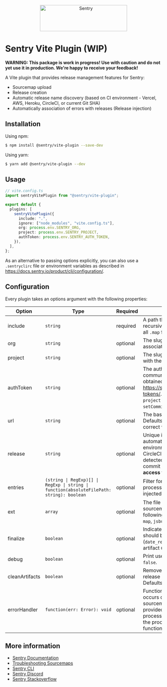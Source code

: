 <p align="center">
  <a href="https://sentry.io/?utm_source=github&utm_medium=logo" target="_blank">
    <img src="https://sentry-brand.storage.googleapis.com/sentry-wordmark-dark-280x84.png" alt="Sentry" width="280" height="84">
  </a>
</p>

# Sentry Vite Plugin (WIP)

**WARNING: This package is work in progress! Use with caution and do not yet use it in production. We're happy to receive your feedback!**

A Vite plugin that provides release management features for Sentry:

- Sourcemap upload
- Release creation
- Automatic release name discovery (based on CI environment - Vercel, AWS, Heroku, CircleCI, or current Git SHA)
- Automatically association of errors with releases (Release injection)

## Installation

Using npm:

```bash
$ npm install @sentry/vite-plugin --save-dev
```

Using yarn:

```bash
$ yarn add @sentry/vite-plugin --dev
```

## Usage

```ts
// vite.config.ts
import sentryVitePlugin from "@sentry/vite-plugin";

export default {
  plugins: [
    sentryVitePlugin({
      include: ".",
      ignore: ["node_modules", "vite.config.ts"],
      org: process.env.SENTRY_ORG,
      project: process.env.SENTRY_PROJECT,
      authToken: process.env.SENTRY_AUTH_TOKEN,
    }),
  ],
};
```

As an alternative to passing options explicitly, you can also use a `.sentryclirc` file or environment variables as described in https://docs.sentry.io/product/cli/configuration/.

## Configuration

Every plugin takes an options argument with the following properties:

| Option         | Type                                                                                      | Required | Description                                                                                                                                                                                                                                                                         |
| -------------- | ----------------------------------------------------------------------------------------- | -------- | ----------------------------------------------------------------------------------------------------------------------------------------------------------------------------------------------------------------------------------------------------------------------------------- |
| include        | `string`                                                                                  | required | A path that the plugin should scan recursively for source maps. It will upload all `.map` files and match associated `.js` files.                                                                                                                                                   |
| org            | `string`                                                                                  | optional | The slug of the Sentry organization associated with the app.                                                                                                                                                                                                                        |
| project        | `string`                                                                                  | optional | The slug of the Sentry project associated with the app.                                                                                                                                                                                                                             |
| authToken      | `string`                                                                                  | optional | The authentication token to use for all communication with Sentry. Can be obtained from https://sentry.io/settings/account/api/auth-tokens/. Required scopes: `project:releases` (and `org:read` if `setCommits` option is used).                                                   |
| url            | `string`                                                                                  | optional | The base URL of your Sentry instance. Defaults to https://sentry.io/, which is the correct value for SAAS customers.                                                                                                                                                                |
| release        | `string`                                                                                  | optional | Unique identifier for the release. Defaults to automatically detected values for CI environments like Vercel, AWS, Heroku, CircleCI. If no such CI environment is detected, the plugin uses the git `HEAD`'s commit SHA. (**For `HEAD` option, requires access to the `git` CLI**). |
| entries        | `(string \| RegExp)[] \| RegExp \| string \| function(absoluteFilePath: string): boolean` | optional | Filter for entry points that should be processed. By default, the release will be injected into all entry points.                                                                                                                                                                   |
| ext            | `array`                                                                                   | optional | The file extensions to be considered for the sourcemaps upload. By default the following file extensions are processed: `js`, `map`, `jsbundle`, and `bundle`.                                                                                                                      |
| finalize       | `boolean`                                                                                 | optional | Indicates whether Sentry release record should be automatically finalized (`date_released` timestamp added) after artifact upload. Defaults to `true`                                                                                                                               |
| debug          | `boolean`                                                                                 | optional | Print useful debug information. Defaults to `false`.                                                                                                                                                                                                                                |
| cleanArtifacts | `boolean`                                                                                 | optional | Remove all existing artifacts in the Sentry release before uploading sourcemaps. Defaults to `false`.                                                                                                                                                                               |
| errorHandler   | `function(err: Error): void`                                                              | optional | Function that is called when an error occurs during rlease creation or sourcemaps upload. When this function is provided, thrown errors will not cause the process to abort. If you still want to abort the process you can throw an error in the function.                         |

## More information

- [Sentry Documentation](https://docs.sentry.io/quickstart/)
- [Troubleshooting Sourcemaps](https://docs.sentry.io/platforms/javascript/sourcemaps/troubleshooting_js/)
- [Sentry CLI](https://docs.sentry.io/learn/cli/)
- [Sentry Discord](https://discord.gg/Ww9hbqr)
- [Sentry Stackoverflow](http://stackoverflow.com/questions/tagged/sentry)
